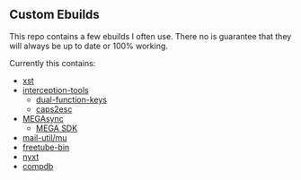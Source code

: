 Custom Ebuilds
-------------

This repo contains a few ebuilds I often use. There no is guarantee that they will always be up to date or 100% working.

Currently this contains:
+ [xst](https://github.com/gnotclub/xst)
+ [interception-tools](https://gitlab.com/interception/linux/tools)
    + [dual-function-keys](https://gitlab.com/interception/linux/plugins/dual-function-keys)
    + [caps2esc](https://gitlab.com/interception/linux/plugins/caps2esc)
+ [MEGAsync](https://github.com/meganz/MEGAsync)
	+ [MEGA SDK](https://github.com/meganz/sdk)
+ [mail-util/mu](https://www.djcbsoftware.nl/code/mu/)
+ [freetube-bin](https://freetubeapp.io/)
+ [nyxt](https://nyxt.atlas.engineer/)
+ [compdb](https://github.com/Sarcasm/compdb/)

